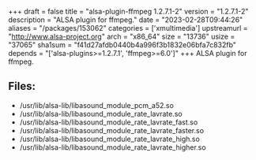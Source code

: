 +++
draft = false
title = "alsa-plugin-ffmpeg 1.2.7.1-2"
version = "1.2.7.1-2"
description = "ALSA plugin for ffmpeg."
date = "2023-02-28T09:44:26"
aliases = "/packages/153062"
categories = ['xmultimedia']
upstreamurl = "http://www.alsa-project.org"
arch = "x86_64"
size = "13736"
usize = "37065"
sha1sum = "f41d27afdb0440b4a996f3b1832e06bfa7c832fb"
depends = "['alsa-plugins>=1.2.7.1', 'ffmpeg>=6.0']"
+++
ALSA plugin for ffmpeg.

## Files: 
* /usr/lib/alsa-lib/libasound_module_pcm_a52.so
* /usr/lib/alsa-lib/libasound_module_rate_lavrate.so
* /usr/lib/alsa-lib/libasound_module_rate_lavrate_fast.so
* /usr/lib/alsa-lib/libasound_module_rate_lavrate_faster.so
* /usr/lib/alsa-lib/libasound_module_rate_lavrate_high.so
* /usr/lib/alsa-lib/libasound_module_rate_lavrate_higher.so
